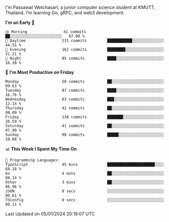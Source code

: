 
I'm Passawat Wetchasart, a junior computer science student at KMUTT, Thailand. I'm learning Go, gRPC, and web3 development.



<!--START_SECTION:waka-->
**I'm an Early 🐤** 

```text
🌞 Morning                41 commits          ██░░░░░░░░░░░░░░░░░░░░░░░   07.90 % 
🌆 Daytime                231 commits         ███████████░░░░░░░░░░░░░░   44.51 % 
🌃 Evening                162 commits         ████████░░░░░░░░░░░░░░░░░   31.21 % 
🌙 Night                  85 commits          ████░░░░░░░░░░░░░░░░░░░░░   16.38 % 
```
📅 **I'm Most Productive on Friday** 

```text
Monday                   50 commits          ██░░░░░░░░░░░░░░░░░░░░░░░   09.63 % 
Tuesday                  87 commits          ████░░░░░░░░░░░░░░░░░░░░░   16.76 % 
Wednesday                63 commits          ███░░░░░░░░░░░░░░░░░░░░░░   12.14 % 
Thursday                 42 commits          ██░░░░░░░░░░░░░░░░░░░░░░░   08.09 % 
Friday                   138 commits         ███████░░░░░░░░░░░░░░░░░░   26.59 % 
Saturday                 41 commits          ██░░░░░░░░░░░░░░░░░░░░░░░   07.90 % 
Sunday                   98 commits          █████░░░░░░░░░░░░░░░░░░░░   18.88 % 
```


📊 **This Week I Spent My Time On** 

```text
💬 Programming Languages: 
TypeScript               45 mins             █████████████████████░░░░   84.18 % 
Go                       4 mins              ██░░░░░░░░░░░░░░░░░░░░░░░   08.14 % 
Other                    3 mins              ██░░░░░░░░░░░░░░░░░░░░░░░   06.96 % 
JSON                     0 secs              ░░░░░░░░░░░░░░░░░░░░░░░░░   00.61 % 
TSConfig                 0 secs              ░░░░░░░░░░░░░░░░░░░░░░░░░   00.11 % 
```


 Last Updated on 05/01/2024 20:19:07 UTC
<!--END_SECTION:waka-->

<!--
**markpassawat/markpassawat** is a ✨ _special_ ✨ repository because its `README.md` (this file) appears on your GitHub profile.

Here are some ideas to get you started:

- 🔭 I’m currently working on ...
- 🌱 I’m currently learning ...
- 👯 I’m looking to collaborate on ...
- 🤔 I’m looking for help with ...
- 💬 Ask me about ...
- 📫 How to reach me: ...
- 😄 Pronouns: He/Him
- ⚡ Fun fact: ...
-->
